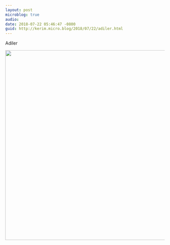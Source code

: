 ```yaml
---
layout: post
microblog: true
audio: 
date: 2018-07-22 05:46:47 -0800
guid: http://kerim.micro.blog/2018/07/22/adiler.html
---
```

Adiler

<img src="http://micro.oxus.net/uploads/2018/7d85df98f5.jpg" width="600" height="600" />
